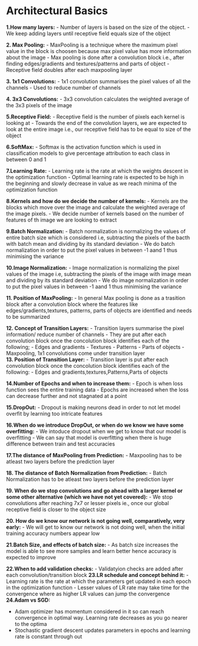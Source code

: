 #  Architectural Basics
**1.How many layers:**
	- Number of layers is based on the size of the object. 
	- We keep adding layers until receptive field equals size of the object 

**2. Max Pooling:**
	- MaxPooling is a technique where the maximum pixel value in the block is choosen because max pixel value has more information about the image
	- Max pooling is done after a convolution block i.e., after finding edges/gradients and textures/patterns and parts of object
	- Receptive field doubles after each maxpooling layer
 
**3. 1x1 Convolutions:**
	- 1x1 convolution summarises the pixel values of all the channels
	- Used to reduce number of channels 

**4. 3x3 Convolutions:**
	- 3x3 convolution calculates the weighted average of the 3x3 pixels of the image
 
**5.Receptive Field:**
	- Receptive field is the number of pixels each kernel is looking at
	- Towards the end of the convolution layers, we are expected to look at the entire image i.e., our receptive field has to be equal to size of the object

**6.SoftMax:**
    - Softmax is the activation function which is used in classification models to give percentage attribution to each class in between 0 and 1

**7.Learning Rate:**
    - Learning rate is the rate at which the weights descent in the optimization function 
    - Optimal learning rate is expected to be high in the beginning and slowly decrease in value as we reach minima of the optimization function

**8.Kernels and how do we decide the number of kernels:**
	- Kernels are the blocks which move over the image and calculate the weighted average of the image pixels.
	- We decide number of kernels based on the number of features of th image we are looking to extract

**9.Batch Normalization:**
	- Batch normalization is normalizing the values of entire batch size which is considered i.e, subtracting the pixels of the bacth with batch mean and dividing by its standard deviation
	- We do batch normalization in order to put the pixel values in between -1 aand 1 thus minimising the variance

**10.Image Normalization:**
    - Image normalization is normalizing the pixel values of the image i.e, subtracting the pixels of the image with image mean and dividing by its standard deviation
	- We do image normalization in order to put the pixel values in between -1 aand 1 thus minimising the variance

**11. Position of MaxPooling:**
    - In general Max pooling is done as a trasition block after a convolution block where the features like edges/gradients,textures, patterns, parts of objects are identified and needs to be summarized 

**12. Concept of Transition Layers:**
    - Transition layers summarise the pixel information/ reduce number of channels
    - They are put after each convolution block once the concolution block identifies each of the following;
    		- Edges and gradients
    		- Textures
    		- Patterns
    		- Parts of objects
    - Maxpooling, 1x1 convolutions come under transition layer	
**13. Position of Transition Layer:**
	- Transition layer is put after each convolution block once the concolution block identifies each of the following:
    	- Edges and gradients,textures,Patterns,Parts of objects
	
**14.Number of Epochs and when to increase them:**
    - Epoch is when loss function sees the entire training data
    - Epochs are increased when the loss can decrease further and not stagnated at a point 

**15.DropOut:**
    - Dropout is making neurons dead in order to not let model overfit by learning too intricate features 

**16.When do we introduce DropOut, or when do we know we have some overfitting:**
    - We intoduce dropout when we get to know that our model is overfitting
    - We can say that model is overfitting when there is huge difference between train and test accuracies

**17.The distance of MaxPooling from Prediction:**
    - Maxpooling has to be atleast two layers before the prediction layer

**18. The distance of Batch Normalization from Prediction:**
    - Batch Normalization has to be atleast two layers before the prediction layer

**19. When do we stop convolutions and go ahead with a larger kernel or some other alternative (which we have not yet covered):**
    - We stop convolutions after reaching 7x7 or lesser pixels ie., once our global receptive field is closer to the object size 

**20. How do we know our network is not going well, comparatively, very early:**
	- We will get to know our network is not doing well, when the initial training accuracy numbers appear low

**21.Batch Size, and effects of batch size:**
    - As batch size increases the model is able to see more samples and learn better hence accuracy is expected to improve

**22.When to add validation checks:**
    - Validatyion checks are added after each convolution/transition block
**23.LR schedule and concept behind it:**
    - Learning rate is the rate at which the parameters get updated in each epoch in the optimization function
    - Lesser values of LR rate may take time for the convergence where as higher LR values can jump the convergence
**24.Adam vs SGD:**
   - Adam optimizer has momentum considered in it so can reach convergence in optimal way. Learning rate decreases as you go nearer to      the optima 
   - Stochastic gradient descent updates parameters in epochs and learning rate is constant through out
